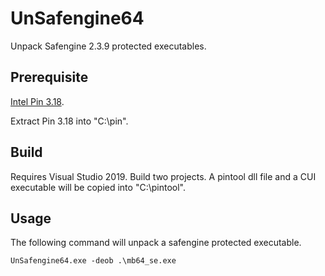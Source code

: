 # UnSafengine64
Unpack Safengine 2.3.9 protected executables. 

## Prerequisite
[Intel Pin 3.18](https://software.intel.com/content/www/us/en/develop/articles/pin-a-dynamic-binary-instrumentation-tool.html).

Extract Pin 3.18 into "C:\pin". 

## Build
Requires Visual Studio 2019. 
Build two projects. 
A pintool dll file and a CUI executable will be copied into "C:\pintool". 

## Usage 
The following command will unpack a safengine protected executable. 
```
UnSafengine64.exe -deob .\mb64_se.exe
```
